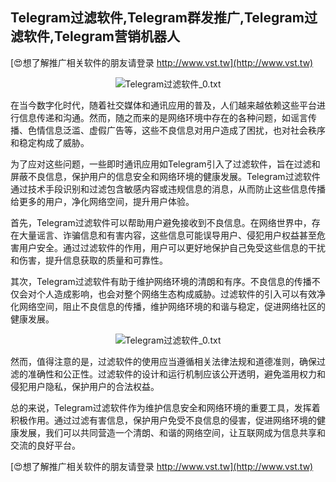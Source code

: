 ## **Telegram过滤软件,Telegram群发推广,Telegram过滤软件,Telegram营销机器人**

[😍想了解推广相关软件的朋友请登录 http://www.vst.tw](http://www.vst.tw)

 <center><img src="https://vst.tw/MP4/tuiguang/png/3.png" alt="Telegram过滤软件_0.txt"></center>

在当今数字化时代，随着社交媒体和通讯应用的普及，人们越来越依赖这些平台进行信息传递和沟通。然而，随之而来的是网络环境中存在的各种问题，如谣言传播、色情信息泛滥、虚假广告等，这些不良信息对用户造成了困扰，也对社会秩序和稳定构成了威胁。

为了应对这些问题，一些即时通讯应用如Telegram引入了过滤软件，旨在过滤和屏蔽不良信息，保护用户的信息安全和网络环境的健康发展。Telegram过滤软件通过技术手段识别和过滤包含敏感内容或违规信息的消息，从而防止这些信息传播给更多的用户，净化网络空间，提升用户体验。

首先，Telegram过滤软件可以帮助用户避免接收到不良信息。在网络世界中，存在大量谣言、诈骗信息和有害内容，这些信息可能误导用户、侵犯用户权益甚至危害用户安全。通过过滤软件的作用，用户可以更好地保护自己免受这些信息的干扰和伤害，提升信息获取的质量和可靠性。

其次，Telegram过滤软件有助于维护网络环境的清朗和有序。不良信息的传播不仅会对个人造成影响，也会对整个网络生态构成威胁。过滤软件的引入可以有效净化网络空间，阻止不良信息的传播，维护网络环境的和谐与稳定，促进网络社区的健康发展。

 <center><img src="https://vst.tw/MP4/tuiguang/png/7.png" alt="Telegram过滤软件_0.txt"></center>

然而，值得注意的是，过滤软件的使用应当遵循相关法律法规和道德准则，确保过滤的准确性和公正性。过滤软件的设计和运行机制应该公开透明，避免滥用权力和侵犯用户隐私，保护用户的合法权益。

总的来说，Telegram过滤软件作为维护信息安全和网络环境的重要工具，发挥着积极作用。通过过滤有害信息，保护用户免受不良信息的侵害，促进网络环境的健康发展，我们可以共同营造一个清朗、和谐的网络空间，让互联网成为信息共享和交流的良好平台。

[😍想了解推广相关软件的朋友请登录 http://www.vst.tw](http://www.vst.tw)



